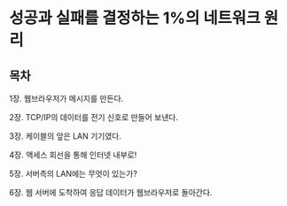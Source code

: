 # 성공과 실패를 결정하는 1%의 네트워크 원리

## 목차

1장. 웹브라우저가 메시지를 만든다. <p>
2장. TCP/IP의 데이터를 전기 신호로 만들어 보낸다.<p>
3장. 케이블의 앞은 LAN 기기였다.<p>
4장. 액세스 회선을 통해 인터넷 내부로!<p>
5장. 서버측의 LAN에는 무엇이 있는가?<p>
6장. 웹 서버에 도착하여 응답 데이터가 웹브라우저로 돌아간다.<p>

 
